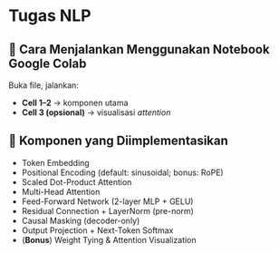 # Tugas NLP

## 🚀 Cara Menjalankan Menggunakan Notebook Google Colab

Buka file, jalankan:

* **Cell 1–2** → komponen utama
* **Cell 3 (opsional)** → visualisasi *attention*


## 🧩 Komponen yang Diimplementasikan

* Token Embedding
* Positional Encoding (default: sinusoidal; bonus: RoPE)
* Scaled Dot-Product Attention
* Multi-Head Attention
* Feed-Forward Network (2-layer MLP + GELU)
* Residual Connection + LayerNorm (pre-norm)
* Causal Masking (decoder-only)
* Output Projection + Next-Token Softmax
* (**Bonus**) Weight Tying & Attention Visualization

